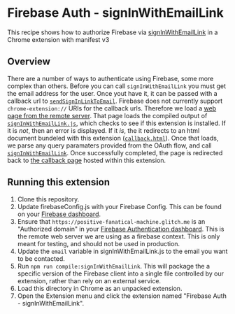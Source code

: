# Firebase Auth - signInWithEmailLink

This recipe shows how to authorize Firebase via [signInWithEmailLink][1] in a Chrome extension with manifest v3

## Overview

There are a number of ways to authenticate using Firebase, some more complex than others.
Before you can call `signInWithEmailLink` you must get the email address for the
user. Once yout have it, it can be passed with a callback url to [`sendSignInLinkToEmail`][3].
Firebase does not currently support `chrome-extension://` URIs for the callback
urls. Therefore we load a [web page from the remote server][4]. That page loads
the compiled output of [`signInWithEmailLink.js`][5], which checks to see if
this extension is installed. If it is _not_, then an error is displayed. If it
_is_, the it redirects to an html document bundeled with this extension
([`callback.html`][6]). Once that loads, we parse any query paramaters provided
from the OAuth flow, and call [`signInWithEmailLink`][1]. Once successfully
completed, the page is redirected back to [the callback page][6] hosted within
this extension.

## Running this extension

1. Clone this repository.
1. Update firebaseConfig.js with your Firebase Config. This can be found on your
 [Firebase dashboard][2].
1. Ensure that `https://positive-fanatical-machine.glitch.me` is an "Authorized
domain" in your [Firebase Authentication dashboard][8]. This is the remote web
server we are using as a firebase context. This is only meant for testing, and
should not be used in production.
1. Update the `email` variable in signInWithEmailLink.js to the email you want
to be contacted.
1. Run `npm run compile:signInWithEmailLink`. This will package the a specific
version of the Firebase client into a single file controlled by our extension,
rather than rely on an external service.
1. Load this directory in Chrome as an unpacked extension.
1. Open the Extension menu and click the extension named
"Firebase Auth - signInWithEmailLink".

[1]: https://firebase.google.com/docs/reference/js/v8/firebase.auth.Auth#signinwithemaillink
[2]: https://console.firebase.google.com/project/_/settings/general/web
[3]: https://firebase.google.com/docs/auth/flutter/email-link-auth#send_an_authentication_link_to_the_users_email_address
[4]: https://glitch.com/edit/#!/positive-fanatical-machine?path=signInWithEmailLink.html
[5]: ./signInWithEmailLink.js
[6]: ./callback.html
[8]: https://console.firebase.google.com/project/_/authentication/settings
